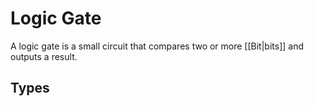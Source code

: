# Logic Gate
A logic gate is a small circuit that compares two or more [[Bit|bits]] and outputs a result.

## Types
